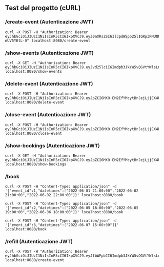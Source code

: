 ## Test del progetto (cURL)

### /create-event (Autenticazione JWT)
~~~
curl -X POST -H "Authorization: Bearer eyJhbGciOiJIUzI1NiIsInR5cCI6IkpXVCJ9.eyJ0aXRsZSI6IlJpdW5pb25lIGRpIFNUQUZGIiwib3duZXIiOiJnaW9yZGFub0BlbWFpbC5jb20iLCJkYXRldGltZXMiOlsiMjAyMi0wNi0wMSAyMTowMDowMCIsIjIwMjItMDYtMDIgMjE6MDA6MDAiLCIyMDIyLTA2LTAyIDIyOjAwOjAwIl0sImdtdCI6IisyIiwic3RhdHVzIjoxLCJtb2RhbGl0eSI6IjEiLCJsYXRpdHVkZSI6NDMuNTIsImxvbmdpdHVkZSI6MTMuMzYsImxpbmsiOiJodHRwczovL21lZXQuY29tIn0.c4NjX0sTVZcvZBpHgHUFlSEgxZ1YUKtc-nUV5YBtL-0" localhost:8080/create-event
~~~

### /show-events (Autenticazione JWT)
~~~
curl -X GET -H "Authorization: Bearer eyJhbGciOiJIUzI1NiIsInR5cCI6IkpXVCJ9.eyJvd25lciI6Imdpb3JkYW5vQGVtYWlsLmNvbSJ9.6cu9JqpdJO7ooLco6WxIfxeLppzZR9Huw7frSAojZ_Q" localhost:8080/show-events
~~~

### /delete-event (Autenticazione JWT)
~~~
curl -X POST -H "Authorization: Bearer eyJhbGciOiJIUzI1NiIsInR5cCI6IkpXVCJ9.eyJpZCI6MX0.EM2EfYMcytBnJejLjjEX4FiYCn8TNCTG7LeB40h1eGc" localhost:8080/delete-event
~~~

### /close-event (Autenticazione JWT)
~~~
curl -X POST -H "Authorization: Bearer eyJhbGciOiJIUzI1NiIsInR5cCI6IkpXVCJ9.eyJpZCI6MX0.EM2EfYMcytBnJejLjjEX4FiYCn8TNCTG7LeB40h1eGc" localhost:8080/close-event
~~~

### /show-bookings (Autenticazione JWT)
~~~
curl -X GET -H "Authorization: Bearer eyJhbGciOiJIUzI1NiIsInR5cCI6IkpXVCJ9.eyJpZCI6MX0.EM2EfYMcytBnJejLjjEX4FiYCn8TNCTG7LeB40h1eGc" localhost:8080/show-bookings
~~~

### /book
~~~
curl -X POST -H "Content-Type: application/json" -d '{"event_id":1,"datetimes":["2022-06-01 21:00:00","2022-06-02 21:00:00","2022-06-02 22:00:00"]}' localhost:8080/book 
~~~
~~~
curl -X POST -H "Content-Type: application/json" -d '{"event_id":2,"datetimes":["2022-06-05 18:00:00","2022-06-05 19:00:00","2022-06-06 18:00:00"]}' localhost:8080/book 
~~~
~~~
curl -X POST -H "Content-Type: application/json" -d '{"event_id":3,"datetimes":["2022-06-07 15:00:00"]}' localhost:8080/book 
~~~

### /refill (Autenticazione JWT)
~~~
curl -X POST -H "Authorization: Bearer eyJhbGciOiJIUzI1NiIsInR5cCI6IkpXVCJ9.eyJlbWFpbCI6Imdpb3JkYW5vQGVtYWlsLmNvbSIsInJlZmlsbCI6MTAwfQ.iIPCqdNAiuJ3ANqBS1xjiAjIMr1gYYVnMdnVHyBNjV4" localhost:8080/create-event
~~~